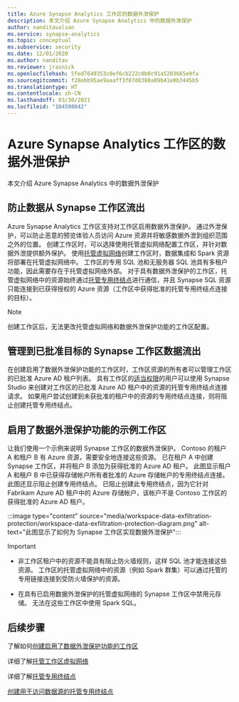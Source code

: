 ```yaml
---
title: Azure Synapse Analytics 工作区的数据外泄保护
description: 本文介绍 Azure Synapse Analytics 中的数据外泄保护
author: nanditavalsan
ms.service: synapse-analytics
ms.topic: conceptual
ms.subservice: security
ms.date: 12/01/2020
ms.author: nanditav
ms.reviewer: jrasnick
ms.openlocfilehash: 5fed7649353c0ef6cb222c0b0c91a5203665e9fa
ms.sourcegitcommit: f28ebb95ae9aaaff3f87d8388a09b41e0b3445b5
ms.translationtype: HT
ms.contentlocale: zh-CN
ms.lasthandoff: 03/30/2021
ms.locfileid: "104598042"
---
```

# <a name="data-exfiltration-protection-for-azure-synapse-analytics-workspaces"></a>Azure Synapse Analytics 工作区的数据外泄保护
本文介绍 Azure Synapse Analytics 中的数据外泄保护

## <a name="securing-data-egress-from-synapse-workspaces"></a>防止数据从 Synapse 工作区流出
Azure Synapse Analytics 工作区支持对工作区启用数据外泄保护。 通过外泄保护，可以防止恶意的预览体验人员访问 Azure 资源并将敏感数据外泄到组织范围之外的位置。 创建工作区时，可以选择使用托管虚拟网络配置工作区，并针对数据外泄提供额外保护。 使用[托管虚拟网络](./synapse-workspace-managed-vnet.md)创建工作区时，数据集成和 Spark 资源将部署在托管虚拟网络中。 工作区的专用 SQL 池和无服务器 SQL 池具有多租户功能，因此需要存在于托管虚拟网络外部。 对于具有数据外泄保护的工作区，托管虚拟网络中的资源始终通过[托管专用终结点](./synapse-workspace-managed-private-endpoints.md)进行通信，并且 Synapse SQL 资源只能连接到已获得授权的 Azure 资源（工作区中获得批准的托管专用终结点连接的目标）。 

> [!Note]
> 创建工作区后，无法更改托管虚拟网络和数据外泄保护功能的工作区配置。

## <a name="managing-synapse-workspace-data-egress-to-approved-targets"></a>管理到已批准目标的 Synapse 工作区数据流出
在创建启用了数据外泄保护功能的工作区时，工作区资源的所有者可以管理工作区的已批准 Azure AD 租户列表。 具有工作区的[适当权限](./synapse-workspace-access-control-overview.md)的用户可以使用 Synapse Studio 来创建对工作区的已批准 Azure AD 租户中的资源的托管专用终结点连接请求。 如果用户尝试创建到未获批准的租户中的资源的专用终结点连接，则将阻止创建托管专用终结点。

## <a name="sample-workspace-with-data-exfiltration-protection-enabled"></a>启用了数据外泄保护功能的示例工作区
让我们使用一个示例来说明 Synapse 工作区的数据外泄保护。 Contoso 的租户 A 和租户 B 有 Azure 资源，需要安全地连接这些资源。 已在租户 A 中创建 Synapse 工作区，并将租户 B 添加为获得批准的 Azure AD 租户。 此图显示租户 A 和租户 B 中已获得存储帐户所有者批准的 Azure 存储帐户的专用终结点连接。 此图还显示阻止创建专用终结点。 已阻止创建此专用终结点，因为它针对 Fabrikam Azure AD 租户中的 Azure 存储帐户，该帐户不是 Contoso 工作区的获得批准的 Azure AD 租户。

:::image type="content" source="media/workspace-data-exfiltration-protection/workspace-data-exfiltration-protection-diagram.png" alt-text="此图显示了如何为 Synapse 工作区实现数据外泄保护":::

>[!IMPORTANT]
>
> - 非工作区租户中的资源不能具有阻止防火墙规则，这样 SQL 池才能连接这些资源。 工作区的托管虚拟网络中的资源（例如 Spark 群集）可以通过托管的专用链接连接到受防火墙保护的资源。
>
> - 在具有已启用数据外泄保护的托管虚拟网络的 Synapse 工作区中禁用元存储。 无法在这些工作区中使用 Spark SQL。
> >

## <a name="next-steps"></a>后续步骤

了解如何[创建启用了数据外泄保护功能的工作区](./how-to-create-a-workspace-with-data-exfiltration-protection.md)

详细了解[托管工作区虚拟网络](./synapse-workspace-managed-vnet.md)

详细了解[托管专用终结点](./synapse-workspace-managed-private-endpoints.md)

[创建用于访问数据源的托管专用终结点](./how-to-create-managed-private-endpoints.md)
